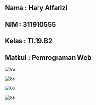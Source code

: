 ## Nama   : Hary Alfarizi
## NIM    : 311910555
## Kelas  : TI.19.B2
## Matkul : Pemrograman Web


![8a](https://user-images.githubusercontent.com/81556837/121971742-a9f98f00-cda3-11eb-9295-659306b91025.png)

![8c](https://user-images.githubusercontent.com/81556837/121971748-ab2abc00-cda3-11eb-83b6-b3c96816ef02.png)

![8d](https://user-images.githubusercontent.com/81556837/121971751-abc35280-cda3-11eb-858a-2468d08c6ed2.png)

![8b](https://user-images.githubusercontent.com/81556837/121971746-ab2abc00-cda3-11eb-98d5-6aed99dd36a0.png)
